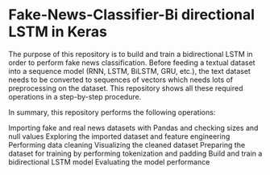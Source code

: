 # Fake-News-Classifier-Bi directional LSTM in Keras

The purpose of this repository is to build and train a bidirectional LSTM in order to perform fake news classification. Before feeding a textual dataset into a sequence model (RNN, LSTM, BiLSTM, GRU, etc.), the text dataset needs to be converted to sequences of vectors which needs lots of preprocessing on the dataset. This repository shows all these required operations in a step-by-step procedure.

In summary, this repository performs the following operations:

Importing fake and real news datasets with Pandas and checking sizes and null values
Exploring the imported dataset and feature engineering
Performing data cleaning
Visualizing the cleaned dataset
Preparing the dataset for training by performing tokenization and padding
Build and train a bidirectional LSTM model
Evaluating the model performance
